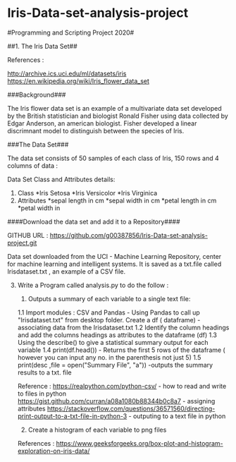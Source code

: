 # Iris-Data-set-analysis-project
#Programming and Scripting Project 2020#

##1. The Iris Data Set##

References : 

http://archive.ics.uci.edu/ml/datasets/iris
https://en.wikipedia.org/wiki/Iris_flower_data_set

###Background###

The Iris flower data set is an example of a multivariate data set developed by the British statistician and biologist Ronald Fisher using data collected by Edgar Anderson, an american biologist.
Fisher developed a linear discrimnant model to distinguish between the species of Iris.

###The Data Set###

The data set consists of 50 samples of each class of Iris, 150 rows and 4 columns of data : 

Data Set Class and Attributes details:

1. Class
    *Iris Setosa
    *Iris Versicolor
    *Iris Virginica
2. Attributes
    *sepal length in cm
    *sepal width in cm
    *petal length in cm
    *petal width in 



####Download the data set and add it to a Repository####

GITHUB URL : https://github.com/g00387856/Iris-Data-set-analysis-project.git

Data set downloaded from the UCI - Machine Learning Repository, center for machine learning and intelligent systems. It is saved as a txt.file called Irisdataset.txt , an example of a CSV file.


            
3. Write a Program called analysis.py to do the follow : 
  
    1. Outputs a summary of each variable to a single text file:
    
      1.1 Import modules : CSV and Pandas - Using Pandas to call up "Irisdataset.txt" from desktop folder. 
          Create a df ( dataframe) - associating data from the Irisdataset.txt
      1.2 Identify the column headings and add the columns headings as attributes to the dataframe (df)
      1.3 Using the describe() to give a statistical summary output for each variable
      1.4 print(df.head()) - Returns the first 5 rows of the dataframe ( however you can input any no. in the parenthesis not just 5)
      1.5 print(desc ,file = open("Summary File", "a")) -outputs the summary results to a txt. file
   
   Reference :
                https://realpython.com/python-csv/ - how to read and write to files in python
                https://gist.github.com/curran/a08a1080b88344b0c8a7 - assigning attributes
                https://stackoverflow.com/questions/36571560/directing-print-output-to-a-txt-file-in-python-3 - outputing to a text file                 in python
      
     2. Create a histogram of each variable to png files
     
   References : https://www.geeksforgeeks.org/box-plot-and-histogram-exploration-on-iris-data/
    
    

